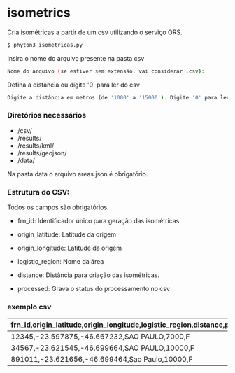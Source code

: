# isometrics

Cria isométricas a partir de um csv utilizando o serviço ORS.

```sh
$ phyton3 isometricas.py
```

Insira o nome do arquivo presente na pasta csv
```sh
Nome do arquivo (se estiver sem extensão, vai considerar .csv):
```

Defina a distância ou digite '0' para ler do csv
```sh
Digite a distância em metros (de '1000' a '15000'). Digite '0' para ler do arquivo:
```

### Diretórios necessários
- /csv/
- /results/
- /results/kml/
- /results/geojson/
- /data/

Na pasta data o arquivo areas.json é obrigatório.

### Estrutura do CSV:

Todos os campos são obrigatórios.

- frn_id: 
Identificador único para geração das isométricas

- origin_latitude: 
Latitude da origem

- origin_longitude: 
Latitude da origem

- logistic_region: 
Nome da área

- distance: 
Distância para criação das isométricas.

- processed: 
Grava o status do processamento no csv

### exemplo csv

| frn_id,origin_latitude,origin_longitude,logistic_region,distance,processed|
| ------ |
| 12345,-23.597875,-46.667232,SAO PAULO,7000,F |
| 34567,-23.621545,-46.699664,SAO PAULO,10000,F |
| 891011,-23.621656,-46.699464,Sao Paulo,10000,F |

